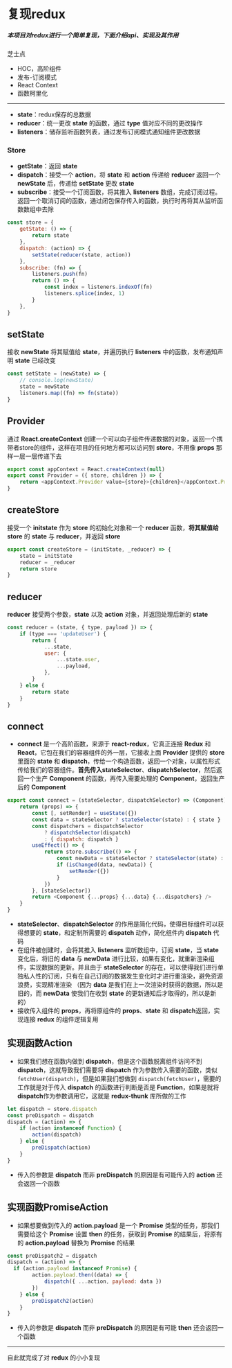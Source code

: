 # 复现redux
##### 本项目对redux进行一个简单复现，下面介绍api、实现及其作用
芝士点
- HOC，高阶组件
- 发布-订阅模式
- React  Context
- 函数柯里化
---

- **state**：redux保存的总数据
- **reducer**：统一更改 **state** 的函数，通过 **type** 值对应不同的更改操作
- **listeners**：储存监听函数列表，通过发布订阅模式通知组件更改数据

### Store
- **getState**：返回 **state**
- **dispatch**：接受一个 **action**，将 **state** 和 **action** 传递给 **reducer** 返回一个 **newState** 后，传递给 **setState** 更改 **state**
- **subscribe**：接受一个订阅函数，将其推入 **listeners** 数组，完成订阅过程。返回一个取消订阅的函数，通过闭包保存传入的函数，执行时再将其从监听函数数组中去除
``` javaScript
const store = {
	getState: () => {
		return state
	},
	dispatch: (action) => {
		setState(reducer(state, action))
	},
	subscribe: (fn) => {
		listeners.push(fn)
		return () => {
			const index = listeners.indexOf(fn)
			listeners.splice(index, 1)
		}
	},
}
```

## setState
接收 **newState** 将其赋值给 **state**，并遍历执行 **listeners** 中的函数，发布通知声明  **state** 已经改变

```javaScript
const setState = (newState) => {
	// console.log(newState)
	state = newState
	listeners.map((fn) => fn(state))
}
```

## Provider
通过 **React.createContext** 创建一个可以向子组件传递数据的对象，返回一个携带者store的组件，这样在项目的任何地方都可以访问到 **store**，不用像 **props** 那样一层一层传递下去

``` javaScript
export const appContext = React.createContext(null)
export const Provider = ({ store, children }) => {
	return <appContext.Provider value={store}>{children}</appContext.Provider>
}
```

## createStore
接受一个 **initstate** 作为 **store** 的初始化对象和一个 **reducer** 函数，**将其赋值给store** 的 **state** 与 **reducer**，并返回 **store**

``` javaScript
export const createStore = (initState, _reducer) => {
	state = initState
	reducer = _reducer
	return store
}
```

## reducer
**reducer** 接受两个参数，**state** 以及 **action** 对象，并返回处理后新的 **state**

``` javaScript
const reducer = (state, { type, payload }) => {
	if (type === 'updateUser') {
		return {
			...state,
			user: {
				...state.user,
				...payload,
			},
		}
	} else {
		return state
	}
}
```

## connect
- **connect** 是一个高阶函数，来源于 **react-redux**，它真正连接 **Redux** 和 **React**，它包在我们的容器组件的外一层，它接收上面 **Provider** 提供的 **store** 里面的 **state** 和 **dispatch**，传给一个构造函数，返回一个对象，以属性形式传给我们的容器组件。**首先传入stateSelector**、**dispatchSelector**，然后返回一个生产 **Component** 的函数，再传入需要处理的 **Component**，返回生产后的 **Component**
``` javaScript
export const connect = (stateSelector, dispatchSelector) => (Component) => {
	return (props) => {
		const [, setRender] = useState({})
		const data = stateSelector ? stateSelector(state) : { state }
		const dispatchers = dispatchSelector
			? dispatchSelector(dispatch)
			: { dispatch: dispatch }
		useEffect(() => {
			return store.subscribe(() => {
				const newData = stateSelector ? stateSelector(state) : { state }
				if (isChanged(data, newData)) {
					setRender({})
				}
			})
		}, [stateSelector])
		return <Component {...props} {...data} {...dispatchers} />
	}
}
```
- **stateSelector**、**dispatchSelector** 的作用是简化代码，使得目标组件可以获得想要的  **state**，和定制所需要的 **dispatch** 动作，简化组件内 **dispatch** 代码
- 在组件被创建时，会将其推入 **listeners** 监听数组中，订阅 **state**，当 **state** 变化后，将旧的 **data** 与 **newData** 进行比较，如果有变化，就重新渲染组件，实现数据的更新。并且由于 **stateSelector** 的存在，可以使得我们进行单独私人性的订阅，只有在自己订阅的数据发生变化时才进行重渲染，避免资源浪费，实现精准渲染
（因为 **data** 是我们在上一次渲染时获得的数据，所以是旧的，而 **newData** 使我们在收到 **state** 的更新通知后才取得的，所以是新的）
- 接收传入组件的 **props**，再将原组件的 **props**、**state** 和 **dispatch**返回，实现连接 **redux** 的组件逻辑复用

## 实现函数Action
- 如果我们想在函数内做到 **dispatch**，但是这个函数脱离组件访问不到 **dispatch**，这就导致我们需要将 **dispatch** 作为参数传入需要的函数，类似 `fetchUser(dispatch)`，但是如果我们想做到 `dispatch(fetchUser)`，需要的工作就是对于传入 **dispatch** 的函数进行判断是否是 **Function**，如果是就将 **dispatch**作为参数调用它，这就是 **redux-thunk** 库所做的工作
``` javaScript
let dispatch = store.dispatch
const preDispatch = dispatch
dispatch = (action) => {
	if (action instanceof Function) {
		action(dispatch) 
	} else {
		preDispatch(action)
	}
}
```
- 传入的参数是 **dispatch** 而非 **preDispatch** 的原因是有可能传入的 **action** 还会返回一个函数

## 实现函数PromiseAction
- 如果想要做到传入的 **action.payload** 是一个 **Promise** 类型的任务，那我们需要给这个 **Promise** 设置 **then** 的任务，获取到 **Promise** 的结果后，将原有的 **action.payload** 替换为 **Promise** 的结果
``` javaScript
const preDispatch2 = dispatch
dispatch = (action) => {
  if (action.payload instanceof Promise) {
		action.payload.then((data) => {
			dispatch({ ...action, payload: data })
		})
	} else {
		preDispatch2(action)
	}
}
```
- 传入的参数是 **dispatch** 而非 **preDispatch** 的原因是有可能 **then** 还会返回一个函数

---
自此就完成了对 **redux** 的小小复现
